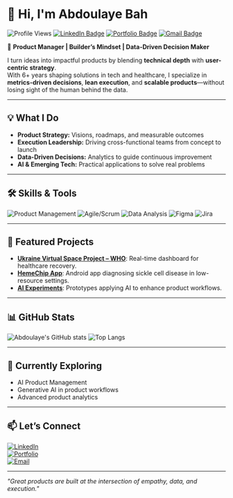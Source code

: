 # 👋 Hi, I'm Abdoulaye Bah  

![Profile Views](https://komarev.com/ghpvc/?username=abdoulayebinta&label=Profile%20Views&color=0e75b6&style=flat)
[![LinkedIn Badge](https://img.shields.io/badge/-Abdoulaye%20Bah-blue?style=flat-square&logo=Linkedin&logoColor=white&link=https://linkedin.com/in/abdoulayebintabah)](https://www.linkedin.com/in/abdoulayebintabah/)
[![Portfolio Badge](https://img.shields.io/badge/Portfolio-000000?style=flat-square&logo=About.me&logoColor=white)]([YOUR-PORTFOLIO-LINK](https://abdoulayebah.com/))
[![Gmail Badge](https://img.shields.io/badge/-your@email.com-c14438?style=flat-square&logo=Gmail&logoColor=white&link=mailto:your@email.com)](mailto:your@email.com)

🚀 **Product Manager | Builder’s Mindset | Data-Driven Decision Maker**  

I turn ideas into impactful products by blending **technical depth** with **user-centric strategy**.  
With 6+ years shaping solutions in tech and healthcare, I specialize in **metrics-driven decisions**, **lean execution**, and **scalable products**—without losing sight of the human behind the data.  

---

## 💡 What I Do
- **Product Strategy:** Visions, roadmaps, and measurable outcomes  
- **Execution Leadership:** Driving cross-functional teams from concept to launch  
- **Data-Driven Decisions:** Analytics to guide continuous improvement  
- **AI & Emerging Tech:** Practical applications to solve real problems  

---

## 🛠️ Skills & Tools
![Product Management](https://img.shields.io/badge/Product_Management-4285F4?style=flat&logo=google-analytics&logoColor=white)
![Agile/Scrum](https://img.shields.io/badge/Agile/Scrum-FF6B6B?style=flat)
![Data Analysis](https://img.shields.io/badge/Data_Analysis-4CAF50?style=flat&logo=tableau&logoColor=white)
![Figma](https://img.shields.io/badge/Figma-000000?style=flat&logo=figma&logoColor=white)
![Jira](https://img.shields.io/badge/Jira-0052CC?style=flat&logo=jira&logoColor=white)

---

## 📌 Featured Projects
- **[Ukraine Virtual Space Project – WHO](#)**: Real-time dashboard for healthcare recovery.  
- **[HemeChip App](#)**: Android app diagnosing sickle cell disease in low-resource settings.  
- **[AI Experiments](#)**: Prototypes applying AI to enhance product workflows.  

---

## 📊 GitHub Stats
![Abdoulaye's GitHub stats](https://github-readme-stats.vercel.app/api?username=YOUR-GITHUB-USERNAME&show_icons=true&theme=tokyonight)
![Top Langs](https://github-readme-stats.vercel.app/api/top-langs/?username=YOUR-GITHUB-USERNAME&layout=compact&theme=tokyonight)

---

## 🌱 Currently Exploring
- AI Product Management  
- Generative AI in product workflows  
- Advanced product analytics  

---

## 📫 Let’s Connect
[![LinkedIn](https://img.shields.io/badge/LinkedIn-Abdoulaye%20Bah-blue?style=flat-square&logo=linkedin)](https://linkedin.com/in/YOUR-LINKEDIN)  
[![Portfolio](https://img.shields.io/badge/Portfolio-000000?style=flat-square&logo=About.me&logoColor=white)](YOUR-PORTFOLIO-LINK)  
[![Email](https://img.shields.io/badge/Email-Your_Email-red?style=flat-square&logo=gmail&logoColor=white)](mailto:your@email.com)

---

*"Great products are built at the intersection of empathy, data, and execution."*  

